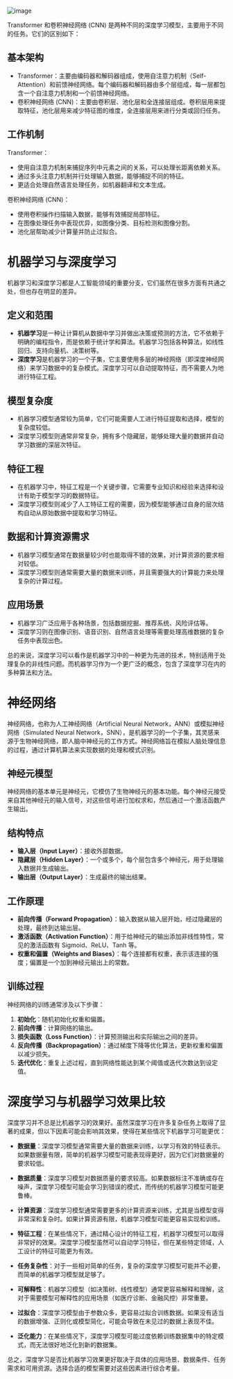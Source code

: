 
![image](https://github.com/liyinred/deep-and-machine-learning/assets/83255231/a165cb62-317e-4b0b-ac07-757341da24b8)

Transformer 和卷积神经网络 (CNN) 是两种不同的深度学习模型，主要用于不同的任务。它们的区别如下：

## 基本架构
- Transformer：主要由编码器和解码器组成，使用自注意力机制（Self-Attention）和前馈神经网络。每个编码器和解码器由多个层组成，每一层都包含一个自注意力机制和一个前馈神经网络。
- 卷积神经网络 (CNN)：主要由卷积层、池化层和全连接层组成。卷积层用来提取特征，池化层用来减少特征图的维度，全连接层用来进行分类或回归任务。

## 工作机制
Transformer：
- 使用自注意力机制来捕捉序列中元素之间的关系，可以处理长距离依赖关系。
- 通过多头注意力机制并行处理输入数据，能够捕捉不同的特征。
- 更适合处理自然语言处理任务，如机器翻译和文本生成。

卷积神经网络 (CNN)：
- 使用卷积操作扫描输入数据，能够有效捕捉局部特征。
- 在图像处理任务中表现优异，如图像分类、目标检测和图像分割。
- 池化层帮助减少计算量并防止过拟合。

# 机器学习与深度学习

机器学习和深度学习都是人工智能领域的重要分支，它们虽然在很多方面有共通之处，但也存在明显的差异。

## 定义和范围

- **机器学习**是一种让计算机从数据中学习并做出决策或预测的方法，它不依赖于明确的编程指令，而是依赖于统计学和算法。机器学习包括各种算法，如线性回归、支持向量机、决策树等。
- **深度学习**是机器学习的一个子集，它主要使用多层的神经网络（即深度神经网络）来学习数据中的复杂模式。深度学习可以自动提取特征，而不需要人为地进行特征工程。

## 模型复杂度

- 机器学习模型通常较为简单，它们可能需要人工进行特征提取和选择，模型的复杂度较低。
- 深度学习模型则通常非常复杂，拥有多个隐藏层，能够处理大量的数据并自动学习数据的深层次特征。

## 特征工程

- 在机器学习中，特征工程是一个关键步骤，它需要专业知识和经验来选择和设计有助于模型学习的数据特征。
- 深度学习模型则减少了人工特征工程的需要，因为模型能够通过自身的层次结构自动从原始数据中提取和学习特征。

## 数据和计算资源需求

- 机器学习模型通常在数据量较少时也能取得不错的效果，对计算资源的要求相对较低。
- 深度学习模型则通常需要大量的数据来训练，并且需要强大的计算能力来处理复杂的计算过程。

## 应用场景

- 机器学习广泛应用于各种场景，包括数据挖掘、推荐系统、风险评估等。
- 深度学习则在图像识别、语音识别、自然语言处理等需要处理高维数据的复杂任务中表现出色。

总的来说，深度学习可以看作是机器学习中的一种更为先进的技术，特别适用于处理复杂的非线性问题。而机器学习作为一个更广泛的概念，包含了深度学习在内的多种算法和方法。


# 神经网络

神经网络，也称为人工神经网络（Artificial Neural Network，ANN）或模拟神经网络（Simulated Neural Network，SNN），是机器学习的一个子集，其灵感来源于生物神经网络，即人脑中神经元的工作方式。神经网络旨在模拟人脑处理信息的过程，通过计算机算法来实现数据的处理和模式识别。

## 神经元模型

神经网络的基本单元是神经元，它模仿了生物神经元的基本功能。每个神经元接受来自其他神经元的输入信号，对这些信号进行加权求和，然后通过一个激活函数产生输出。

## 结构特点

- **输入层（Input Layer）**：接收外部数据。
- **隐藏层（Hidden Layer）**：一个或多个，每个层包含多个神经元，用于处理输入数据并生成输出。
- **输出层（Output Layer）**：生成最终的输出结果。

## 工作原理

- **前向传播（Forward Propagation）**：输入数据从输入层开始，经过隐藏层的处理，最终到达输出层。
- **激活函数（Activation Function）**：用于给神经元的输出添加非线性特性，常见的激活函数有 Sigmoid、ReLU、Tanh 等。
- **权重和偏置（Weights and Biases）**：每个连接都有权重，表示该连接的强度；偏置是一个加到神经元输出上的常数。

## 训练过程

神经网络的训练通常涉及以下步骤：

1. **初始化**：随机初始化权重和偏置。
2. **前向传播**：计算网络的输出。
3. **损失函数（Loss Function）**：计算预测输出和实际输出之间的差异。
4. **反向传播（Backpropagation）**：通过梯度下降等优化算法，更新权重和偏置以减少损失。
5. **迭代优化**：重复上述过程，直到网络性能达到某个阈值或迭代次数达到设定值。

# 深度学习与机器学习效果比较

深度学习并不总是比机器学习的效果好。虽然深度学习在许多复杂任务上取得了显著的成果，但以下因素可能会影响其效果，使得在某些情况下机器学习可能更优：

- **数据量**：深度学习模型通常需要大量的数据来训练，以学习有效的特征表示。如果数据量有限，简单的机器学习模型可能表现得更好，因为它们对数据量的要求较低。

- **数据质量**：深度学习模型对数据质量的要求较高。如果数据标注不准确或存在噪声，深度学习模型可能会学习到错误的模式，而传统的机器学习模型可能更鲁棒。

- **计算资源**：深度学习模型通常需要更多的计算资源来训练，尤其是当模型变得非常深和复杂时。如果计算资源有限，机器学习模型可能更容易实现和训练。

- **特征工程**：在某些情况下，通过精心设计的特征工程，机器学习模型可以取得非常好的效果。深度学习模型虽然可以自动学习特征，但在某些特定领域，人工设计的特征可能更为有效。

- **任务复杂性**：对于一些相对简单的任务，复杂的深度学习模型可能并不必要，而简单的机器学习模型就足够了。

- **可解释性**：机器学习模型（如决策树、线性模型）通常更容易解释和理解，这对于需要模型可解释性的应用场景（如医疗诊断、金融风控）非常重要。

- **过拟合**：深度学习模型由于参数众多，更容易过拟合训练数据。如果没有适当的数据增强、正则化或模型简化，可能会导致在未见过的数据上表现不佳。

- **泛化能力**：在某些情况下，深度学习模型可能过度依赖训练数据集中的特定模式，而无法很好地泛化到新的数据集。

总之，深度学习是否比机器学习效果更好取决于具体的应用场景、数据条件、任务需求和可用资源。选择合适的模型需要对这些因素进行综合考量。
